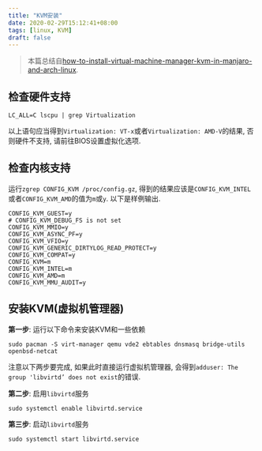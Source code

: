 ```yaml
---
title: "KVM安装"
date: 2020-02-29T15:12:41+08:00
tags: [linux, KVM]
draft: false
---
```


> 本篇总结自[how-to-install-virtual-machine-manager-kvm-in-manjaro-and-arch-linux](https://www.fosslinux.com/2484/how-to-install-virtual-machine-manager-kvm-in-manjaro-and-arch-linux.htm).

## 检查硬件支持

```
LC_ALL=C lscpu | grep Virtualization
```

以上语句应当得到`Virtualization: VT-x`或者`Virtualization: AMD-V`的结果, 否则硬件不支持, 请前往BIOS设置虚拟化选项.

## 检查内核支持

运行`zgrep CONFIG_KVM /proc/config.gz`, 得到的结果应该是`CONFIG_KVM_INTEL`或者`CONFIG_KVM_AMD`的值为`m`或`y`. 以下是样例输出.

```
CONFIG_KVM_GUEST=y
# CONFIG_KVM_DEBUG_FS is not set
CONFIG_KVM_MMIO=y
CONFIG_KVM_ASYNC_PF=y
CONFIG_KVM_VFIO=y
CONFIG_KVM_GENERIC_DIRTYLOG_READ_PROTECT=y
CONFIG_KVM_COMPAT=y
CONFIG_KVM=m
CONFIG_KVM_INTEL=m
CONFIG_KVM_AMD=m
CONFIG_KVM_MMU_AUDIT=y
```

## 安装KVM(虚拟机管理器)

**第一步**: 运行以下命令来安装KVM和一些依赖

```
sudo pacman -S virt-manager qemu vde2 ebtables dnsmasq bridge-utils openbsd-netcat
```

注意以下两步要完成, 如果此时直接运行虚拟机管理器, 会得到`adduser: The group 'libvirtd’ does not exist`的错误.

**第二步**: 启用`libvirtd`服务

```
sudo systemctl enable libvirtd.service
```

**第三步**: 启动`libvirtd`服务

```
sudo systemctl start libvirtd.service
```